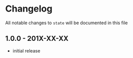 # Changelog

All notable changes to `state` will be documented in this file

## 1.0.0 - 201X-XX-XX

- initial release
